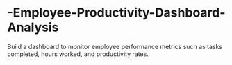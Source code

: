 # -Employee-Productivity-Dashboard-Analysis
 Build a dashboard to monitor employee performance metrics such  as tasks completed, hours worked, and productivity rates.
